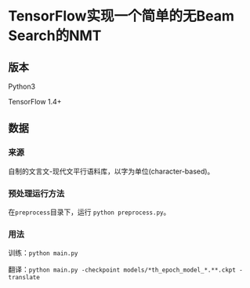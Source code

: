 # TensorFlow实现一个简单的无Beam Search的NMT 

## 版本
Python3

TensorFlow 1.4+

## 数据
### 来源 
自制的文言文-现代文平行语料库，以字为单位(character-based)。
### 预处理运行方法
在`preprocess`目录下，运行
`python preprocess.py`。


### 用法
训练：`python main.py`

翻译：`python main.py -checkpoint models/*th_epoch_model_*.**.ckpt -translate`